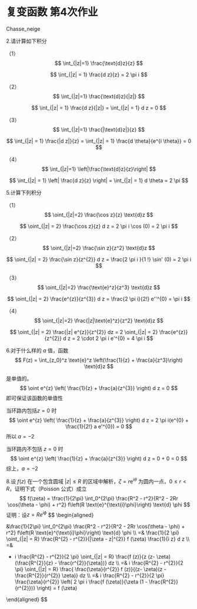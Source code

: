 # 复变函数 第4次作业

Chasse_neige

2.请计算如下积分

（1）
$$
\int_{|z|=1} \frac{\text{d}z}{z}
$$

$$
\int_{|z| = 1} \frac{d z}{z} = 2 \pi i
$$

（2）
$$
\int_{|z|=1} \frac{\text{d}z}{|z|}
$$

$$
\int_{|z| = 1} \frac{d z}{|z|} = \int_{|z|  = 1} d z = 0
$$

（3）
$$
\int_{|z|=1} \frac{|\text{d}z|}{z}
$$

$$
\int_{|z| = 1} \frac{|d z|}{z} = \int_{|z| = 1} \frac{d \theta}{e^{i \theta}} = 0
$$

（4）
$$
\int_{|z|=1} \left|\frac{\text{d}z}{z}\right|
$$

$$
\int_{|z| = 1} \left| \frac{d z}{z} \right| = \int_{|z| = 1} d \theta = 2 \pi
$$

5.计算下列积分

（1）
$$
\oint_{|z|=2} \frac{\cos z}{z} \text{d}z
$$

$$
\oint_{|z| = 2} \frac{\cos z}{z} d z = 2 \pi i \cos (0) = 2 \pi i
$$

（2）
$$
\oint_{|z|=2} \frac{\sin z}{z^2} \text{d}z
$$

$$
\oint_{|z| = 2} \frac{\sin z}{z^{2}} d z = \frac{2 \pi i }{1 !} \sin' (0) = 2 \pi i
$$

（3）
$$
\oint_{|z|=2} \frac{\text{e}^z}{z^3} \text{d}z
$$

$$
\oint_{|z| = 2} \frac{e^{z}}{z^{3}} d z = \frac{2 \pi i}{2!} e''^{0} = \pi i
$$

（4）
$$
\oint_{|z|=2} \frac{|z|\text{e}^z}{z^2} \text{d}z
$$

$$
\oint_{|z| = 2} \frac{|z| e^{z}}{z^{2}} dz = 2 \oint_{|z| = 2} \frac{e^{z}}{z^{2}} d z = 2 \cdot 2 \pi i e'^{0} = 4 \pi i
$$

6.对于什么样的 $a$ 值，函数
$$
F(z) = \int_{z_0}^z \text{e}^z \left(\frac{1}{z} + \frac{a}{z^3}\right) \text{d}z
$$

是单值的。
$$
\oint e^{z} \left( \frac{1}{z} + \frac{a}{z^{3}} \right) d z = 0
$$
即可保证该函数的单值性

当环路内包括$z = 0$ 时
$$
\oint e^{z} \left( \frac{1}{z} + \frac{a}{z^{3}} \right) d z  = 2 \pi i(e^{0} + \frac{1}{2!} a e'^{0}) = 0
$$
所以 $a = -2$ 

当环路内不包括 $z = 0$ 时
$$
\oint e^{z} \left( \frac{1}{z} + \frac{a}{z^{3}} \right) d z   = 0 + 0 = 0
$$
综上，$a = -2$

8.设 $f(z)$ 在一个包含圆域 $|z| \leq R$ 的区域中解析，$\zeta = r \text{e}^{\text{i}\theta}$ 为圆内一点，$0 \leq r < R$，证明下式（Poisson 公式）成立
$$
f(\zeta) = \frac{1}{2\pi} \int_0^{2\pi} \frac{R^2 - r^2}{R^2 - 2Rr \cos(\theta - \phi) + r^2} f\left(R \text{e}^{\text{i}\phi}\right) \text{d} \phi
$$
证明：设$z = R e^{i \phi}$
$$
\begin{aligned}

&\frac{1}{2\pi} \int_0^{2\pi} \frac{R^2 - r^2}{R^2 - 2Rr \cos(\theta - \phi) + r^2} f\left(R \text{e}^{\text{i}\phi}\right) \text{d} \phi  \\\\
=& 
\frac{1}{2 \pi} \oint_{|z| = R} \frac{R^{2} - r^{2}}{|\zeta - z|^{2}} f (\zeta) \frac{1}{i z} d z \\\\
 =& 
- i \frac{R^{2} - r^{2}}{2 \pi} \oint_{|z| = R} \frac{f (z)}{z (z- \zeta)(\frac{R^{2}}{z} - \frac{r^{2}}{\zeta})} dz \\\\
 =& 
i \frac{R^{2} - r^{2}}{2 \pi} \oint_{|z| = R} \frac{ \frac{\zeta}{r^{2}} f (z)}{(z- \zeta)(z - \frac{R^{2}}{r^{2}} \zeta)} dz \\\\ 
=&
i \frac{R^{2} - r^{2}}{2 \pi} \frac{\zeta}{r^{2}} \left( 2 \pi i \frac{f (\zeta)}{\zeta (1 - \frac{R^{2}}{r^{2}})} \right)  = f (\zeta)

\end{aligned}
$$
